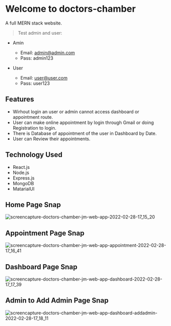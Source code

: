 ﻿# Welcome to doctors-chamber
 A full MERN stack website. 
 > Test admin and user:
 * Amin
   * Email: admin@admin.com
   * Pass: admin123

 * User
   * Email: user@user.com
   * Pass: user123
 
 ## Features 
 * Wirhout login an user or admin cannot access dashboard or appointment route.
 * User can make online appointment by login through Gmail or doing Registration to login.
 * There is  Database of appointment of the user in Dashboard by Date.
 * User can Review their appointments. 

## Technology Used
* React.js
* Node.js
* Express.js
* MongoDB
* MatarialUI

## Home Page Snap
![screencapture-doctors-chamber-jm-web-app-2022-02-28-17_15_20](https://user-images.githubusercontent.com/33037708/155974214-280435ba-337a-4c56-a8b3-2b15d70627b6.png)

## Appointment Page Snap
![screencapture-doctors-chamber-jm-web-app-appointment-2022-02-28-17_16_41](https://user-images.githubusercontent.com/33037708/155974375-4fd9fc74-d0cb-44e4-950f-a3f448e16efd.png)

## Dashboard Page Snap
![screencapture-doctors-chamber-jm-web-app-dashboard-2022-02-28-17_17_39](https://user-images.githubusercontent.com/33037708/155974455-c003c7e2-8e39-4b14-b65f-f62aa568a079.png)

## Admin to Add Admin Page Snap
![screencapture-doctors-chamber-jm-web-app-dashboard-addadmin-2022-02-28-17_18_11](https://user-images.githubusercontent.com/33037708/155974578-43876286-dcee-4ff5-8528-bbb14bfa1e0c.png)



